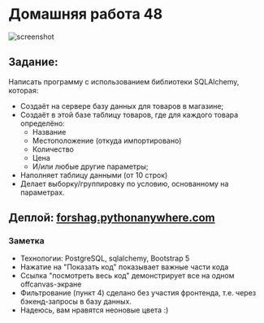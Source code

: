 # Домашняя работа 48

![screenshot](https://github.com/igorsimb/homework_l48/master/assets/screenshot.png?raw=true)

## Задание: 
Написать программу с использованием библиотеки SQLAlchemy, которая:
- Создаёт на сервере базу данных для товаров в магазине;
- Создаёт в этой базе таблицу товаров, где для каждого товара определёно:
  - Название
  - Местоположение (откуда импортировано)
  - Количество
  - Цена
  - И/или любые другие параметры;
- Наполняет таблицу данными (от 10 строк)
- Делает выборку/группировку по условию, основанному на параметрах.

## Деплой: [forshag.pythonanywhere.com](http://forshag.pythonanywhere.com/)

### Заметка
- Технологии: PostgreSQL, sqlalchemy, Bootstrap 5
- Нажатие на "Показать код" показывает важные части кода
- Ссылка "посмотреть весь код" демонстрирует все на одном offcanvas-экране
- Фильтрование (пункт 4) сделано без участия фронтенда, т.е. через бэкенд-запросы в базу данных.
- Надеюсь, вам нравятся неоновые цвета :)
